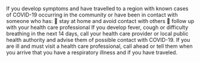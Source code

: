 If you develop symptoms and have travelled to a region with known cases of COVID-19
occurring in the community or have been in contact with someone who has:
 stay at home and avoid contact with others
 follow up with your health care professional
If you develop fever, cough or difficulty breathing in the next 14 days, call your health
care provider or local public health authority and advise them of possible contact with
COVID-19.
If you are ill and must visit a health care professional, call ahead or tell them when you
arrive that you have a respiratory illness and if you have traveled.